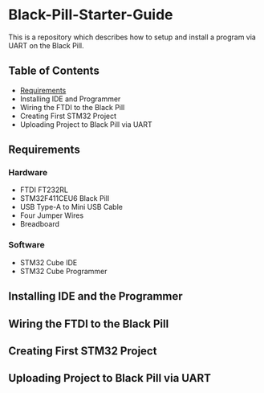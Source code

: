 # Black-Pill-Starter-Guide
This is a repository which describes how to setup and install a program via UART on the Black Pill.

## Table of Contents
* [Requirements](#table-of-contens)
* Installing IDE and Programmer
* Wiring the FTDI to the Black Pill
* Creating First STM32 Project
* Uploading Project to Black Pill via UART

## Requirements
### Hardware
* FTDI FT232RL
* STM32F411CEU6 Black Pill
* USB Type-A to Mini USB Cable
* Four Jumper Wires
* Breadboard
### Software
* STM32 Cube IDE
* STM32 Cube Programmer

## Installing IDE and the Programmer

## Wiring the FTDI to the Black Pill

## Creating First STM32 Project

## Uploading Project to Black Pill via UART
